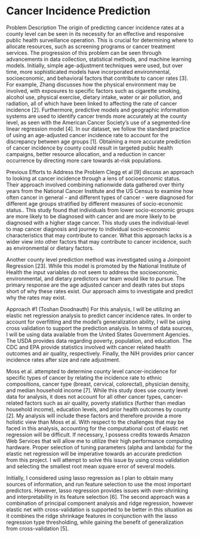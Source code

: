 # Cancer Incidence Prediction
Problem Description
The origin of predicting cancer incidence rates at a county level can be seen in its necessity for an effective and responsive public health surveillance operation. This is crucial for determining where to allocate resources, such as screening programs or cancer treatment services. The progression of this problem can be seen through advancements in data collection, statistical methods, and machine learning models. Initially, simple age-adjustment techniques were used, but over time, more sophisticated models have incorporated environmental, socioeconomic, and behavioral factors that contribute to cancer rates [3]. For example, Zhang discusses how the physical environment may be involved, with exposures to specific factors such as cigarette smoking, alcohol use, physical exercise, dietary intake, water or air pollution, and radiation, all of which have been linked to affecting the rate of cancer incidence [2]. Furthermore, predictive models and geographic information systems are used to identify cancer trends more accurately at the county level, as seen with the American Cancer Society’s use of a segmented-line linear regression model [4]. In our dataset, we follow the standard practice of using an age-adjusted cancer incidence rate to account for the discrepancy between age groups [1]. Obtaining a more accurate prediction of cancer incidence by county could result in targeted public health campaigns, better resource allocation, and a reduction in cancer occurrence by directing more care towards at-risk populations. 

Previous Efforts to Address the Problem
Clegg et al [9] discuss an approach to looking at cancer incidence through a lens of socioeconomic status. Their approach involved combining nationwide data gathered over thirty years from the National Cancer Institute and the US Census to examine how often cancer in general - and different types of cancer - were diagnosed for different age groups stratified by different measures of socio-economic status.. This study found that individuals from lower socio-economic groups are more likely to be diagnosed with cancer and are more likely to be diagnosed with a higher stage cancer. This study uses the individual-level to map cancer diagnosis and journey to individual socio-economic characteristics that may contribute to cancer. What this approach lacks is a wider view into other factors that may contribute to cancer incidence, such as environmental or dietary factors.

Another county level prediction method was investigated using a Joinpoint Regression [23]. While this model is promoted by the National Institute of Health the input variables do not seem to address the socioeconomic, environmental, and dietary predictors our team would like to pursue. The primary response are the age adjusted cancer and death rates but stops short of why these rates exist. Our approach aims to investigate and predict why the rates may exist.

Approach #1 (Toshan Doodnauth)
For this analysis, I will be utilizing an elastic net regression analysis to predict cancer incidence rates. In order to account for overfitting and the model’s generalization ability, I will be using cross validation to support the prediction analysis. In terms of data sources, I will be using data available from the United States Government Agencies. The USDA provides data regarding poverty, population, and education. The CDC and EPA provide statistics involved with cancer related health outcomes and air quality, respectively. Finally, the NIH provides prior cancer incidence rates after size and rate adjustment.

Moss et al. attempted to determine county level cancer-incidence for specific types of cancer by relating the incidence rate to ethnic compositions, cancer type (breast, cervical, colorectal), physician density, and median household income [7]. While this study does use county level data for analysis, it does not account for all other cancer types, cancer-related factors such as air quality, poverty statistics (further than median household income), education levels, and prior health outcomes by county [2]. My analysis will include these factors and therefore provide a more holistic view than Moss et al.
With respect to the challenges that may be faced in this analysis, accounting for the computational cost of elastic net regression will be difficult. If necessary, I possess credits towards Amazon Web Services that will allow me to utilize their high performance computing hardware. Proper selection of tuning parameters (alpha and lambda) for the elastic net regression will be imperative towards an accurate prediction from this project. I will attempt to solve this issue by using cross validation and selecting the smallest root mean square error of several models.

Initially, I considered using lasso regression as I plan to obtain many sources of information, and run feature selection to use the most important predictors. However, lasso regression provides issues with over-shrinking and interpretability in its feature selection [6]. The second approach was a combination of principal component analysis and ridge regression, however elastic net with cross-validation is supported to be better in this situation as it combines the ridge shrinkage features in conjunction with the lasso regression type thresholding, while gaining the benefit of generalization from cross-validation [5]. 

